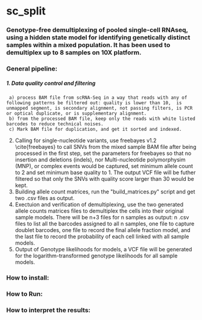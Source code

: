 # sc_split
### Genotype-free demultiplexing of pooled single-cell RNAseq, using a hidden state model for identifying genetically distinct samples within a mixed population.  It has been used to demultiplex up to 8 samples on 10X platform.

### General pipeline:

##### 1. Data quality control and filtering
     a) process BAM file from scRNA-Seq in a way that reads with any of following patterns be filtered out: quality is lower than 10,  is unmapped segment, is secondary alignment, not passing filters, is PCR or optical duplicate, or is supplementary alignment.
     b) from the processed BAM file, keep only the reads with white listed barcodes to reduce technical noises.  
     c) Mark BAM file for duplication, and get it sorted and indexed.
2. Calling for single-nucleotide variants, use freebayes v1.2 \cite{freebayes} to call SNVs from the mixed sample BAM file after being processed in the first step, set the parameters for freebayes so that no insertion and deletions (indels), nor Multi-nucleotide polymorphysim (MNP),  or complex events would be captured, set minimum allele count to 2 and set minimum base quality to 1.  The output VCF file will be futher filtered so that only the SNVs with quality score larger than 30 would be kept. 
3. Building allele count matrices, run the "build\_matrices.py" script and get two .csv files as output. 
4. Exectuion and verification of demultiplexing, use the two generated allele counts matrices files to demultiplex the cells into their original sample models.  There will be n+3 files for n samples as output: n .csv files to list all the barcodes assigned to all n samples, one file to capture doublet barcodes, one file to record the final allele fraction model, and the last file to record the probability of each cell linked with all sample models. 
5. Output of Genotype likelihoods for models, a VCF file will be generated for the logarithm-transformed genotype likelihoods for all sample models. 

### How to install:

### How to Run:

### How to interpret the results:
